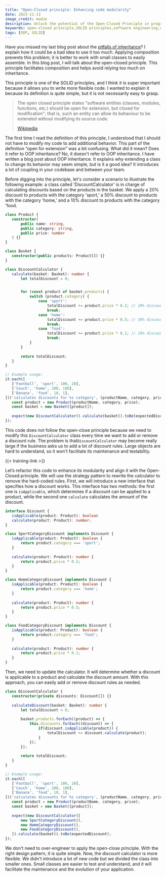 ```yaml
---
title: "Open-Closed principle: Enhancing code modularity"
date: 2023-11-13
image_credit: madze
description: Unlock the potential of the Open-Closed Principle in programming. Discover how to enhance code modularity and simplify maintenance using this SOLID concept. Learn to reduce complexity and write more flexible code.
keywords: open-closed principle,SOLID principles,software engineering,design patterns,strategy pattern,object-oriented programming,programming principles,development best practices
tags: [OOP, SOLID]
---
```


Have you missed my last blog post about the [pitfalls of inheritance](/oop-inheritance-pitfalls.html)? I explain how it could be a bad idea to use it too much. Applying composition prevents this problem; it is better to work with small classes to easily assemble. In this blog post, I will talk about the open-closed principle. This principle facilitates composition and helps avoid relying too much on inheritance.

This principle is one of the SOLID principles, and I think it is super important because it allows you to write more flexible code. I wanted to explain it because its definition is quite simple, but it is not necessarily easy to grasp.

> The open closed principle states "software entities (classes, modules, functions, etc.) should be open for extension, but closed for modification"; that is, such an entity can allow its behaviour to be extended without modifying its source code.
>
> [Wikipedia](https://en.wikipedia.org/wiki/Open%E2%80%93closed_principle)

The first time I read the definition of this principle, I understood that I should not have to modify my code to add additional behavior. This part of the definition “open for extension” was a bit confusing. What did it mean? Does it refer to OOP inheritance?  No, it doesn't refer to OOP inheritance. I have written a blog post about OOP inheritance. It explains why extending a class to change its behavior may seem simple, but is it a good idea? It introduces a lot of coupling in your codebase and between your team.

Before digging into the principle, let's consider a scenario to illustrate the following example: a class called 'DiscountCalculator' is in charge of calculating discounts based on the products in the basket. We apply a 20% discount to products with the category 'sport,' a 50% discount to products with the category 'home,' and a 10% discount to products with the category 'food.

```ts
class Product {
   constructor(
       public name: string,
       public category: string,
       public price: number
   ) {}
}

class Basket {
   constructor(public products: Product[]) {}
}

class DiscountCalculator {
   calculate(basket: Basket): number {
       let totalDiscount = 0;


       for (const product of basket.products) {
           switch (product.category) {
               case 'sport':
                   totalDiscount += product.price * 0.2; // 20% discount
                   break;
               case 'home':
                   totalDiscount += product.price * 0.5; // 50% discount
                   break;
               case 'food':
                   totalDiscount += product.price * 0.1; // 10% discount
                   break;
           }
       }
       
       return totalDiscount;
   }
}

// Example usage:
it.each([
   ['Football', 'sport', 100, 20],
   ['Couch', 'home', 200, 100],
   ['Banana', 'food', 10, 1],
])('calculates discounts for %s category', (productName, category, price, expectedDiscount) => {
   const product = new Product(productName, category, price);
   const basket = new Basket([product]);
   
   expect(new DiscountCalculator().calculate(basket)).toBe(expectedDiscount);
});
```

This code does not follow the open-close principle because we need to modify this `DiscountCalculator` class every time we want to add or remove a discount rule. The problem is that`DiscountCalculator` may become really large if the business asks us to add a lot of discount rules. Large objects are hard to understand, so it won't facilitate its maintenance and testability.

{{< training-link >}}

Let’s refactor this code to enhance its modularity and align it with the Open-Closed principle. We will use the strategy pattern to rewrite the calculator to remove the hard-coded rules. First, we will introduce a new interface that specifies how a discount works. This interface has two methods: the first one is `isApplicable`, which determines if a discount can be applied to a product, while the second one `calculate` calculates the amount of the discount.

```ts
interface Discount {
   isApplicable(product: Product): boolean
   calculate(product: Product): number;
}

class SportCategoryDiscount implements Discount {
   isApplicable(product: Product): boolean {
       return product.category === 'sport';
   }
   
   calculate(product: Product): number {
       return product.price * 0.2;
   }
}

class HomeCategoryDiscount implements Discount {
   isApplicable(product: Product): boolean {
       return product.category === 'home';
   }
   
   calculate(product: Product): number {
       return product.price * 0.5;
   }
}

class FoodCategoryDiscount implements Discount {
   isApplicable(product: Product): boolean {
       return product.category === 'food';
   }
   
   calculate(product: Product): number {
       return product.price * 0.1;
   }
}
```

Then, we need to update the calculator. It will determine whether a discount is applicable to a product and calculate the discount amount. With this approach, you can easily add or remove discount rules as needed.

```ts
class DiscountCalculator {
   constructor(private discounts: Discount[]) {}
    
   calculateDiscount(basket: Basket): number {
       let totalDiscount = 0;
       
       basket.products.forEach((product) => {
           this.discounts.forEach((discount) => {
               if(discount.isApplicable(product)) {
                   totalDiscount += discount.calculate(product);
               }
           });
       });
       
       return totalDiscount;
   }
}

// Example usage:
it.each([
   ['Football', 'sport', 100, 20],
   ['Couch', 'home', 200, 100],
   ['Banana', 'food', 10, 1],
])('calculates discounts for %s category', (productName, category, price, expectedDiscount) => {
   const product = new Product(productName, category, price);
   const basket = new Basket([product]);
   
   expect(new DiscountCalculator([
       new SportCategoryDiscount(),
       new HomeCategoryDiscount(),
       new FoodCategoryDiscount(),
   ]).calculate(basket)).toBe(expectedDiscount);
});
```

We don't need to over-engineer to apply the open-close principle. With the right design pattern, it is quite simple. Now, the discount calculator is more flexible. We didn't introduce a lot of new code but we divided the class into smaller ones. Small classes are easier to test and understand, and it will facilitate the maintenance and the evolution of your application.

